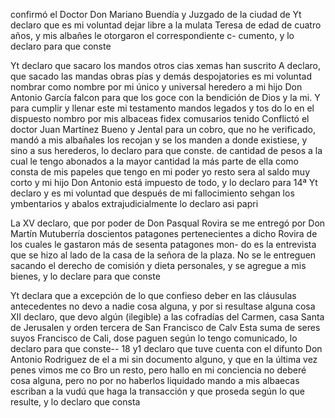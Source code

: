 confirmó el Doctor Don Mariano Buendía y Juzgado de la ciudad de
Yt declaro que es mi voluntad dejar libre a la mulata Teresa de edad de cuatro años, y mis albañes le otorgaron el correspondiente c- cumento, y lo declaro para que conste

Yt declaro que sacaro los mandos otros cias xemas han suscrito
A declaro, que sacado las mandas obras pías y demás despojatories es mi voluntad nombrar como nombre por mi único y universal heredero a mi hijo Don Antonio García falcon para que los goce con la bendición de Dios y la mi.
Y para cumplir y llenar este mi testamento mandos legados y tos
do lo en el dispuesto nombro por mis albaceas fidex comusarios tenido
Conflictó el doctor Juan Martínez Bueno y Jental para un cobro, que no he verificado, mandó a mis albañales los recojan y se los manden a donde existiese, y sino a sus herederos, lo declaro para que conste.
de cantidad de pesos a la cual le tengo abonados a la mayor cantidad la más parte de ella como consta de mis papeles que tengo en mi poder yo resto sera al saldo muy corto y mi hijo Don Antonio está impuesto de
todo, y lo declaro para
14ª
Yt declaro y es mi voluntad que después de mi fallocimiento sehgan
los ymbentarios y abalos extrajudicialmente lo declaro asi papri

La XV declaro, que por poder de Don Pasqual Rovira se me entregó por Don Martín Mutuberría doscientos patagones pertenecientes a dicho Rovira de los cuales le gastaron más de sesenta patagones mon- do es la entrevista que se hizo al lado de la casa de la señora de la plaza.
No se le entreguen sacando el derecho de comisión y dieta personales, y se agregue a mis bienes, y lo declare para que conste

Yt declara que a excepción de lo que confieso deber en las cláusulas antecedentes no devo a nadie cosa alguna, y por si resultase alguna cosa
XII declaro, que devo algún (ilegible) a las cofradías del Carmen, casa Santa de Jerusalen y orden tercera de San Francisco de Calv
Esta suma de seres suyos Francisco de Cali, dose paguen según lo tengo comunicado, lo declaro para que conste-- 18 y1 declaro que tuve cuenta con el difunto Don Antonio Rodriguez de el a mi sin documento alguno, y que en la última vez penes vimos me co
Bro un resto, pero hallo en mi conciencia no deberé cosa alguna, pero no por no haberlos liquidado mando a mis albaecas escriban a la vudú que haga la transacción y que proseda según lo que resulte, y lo declaro que consta
